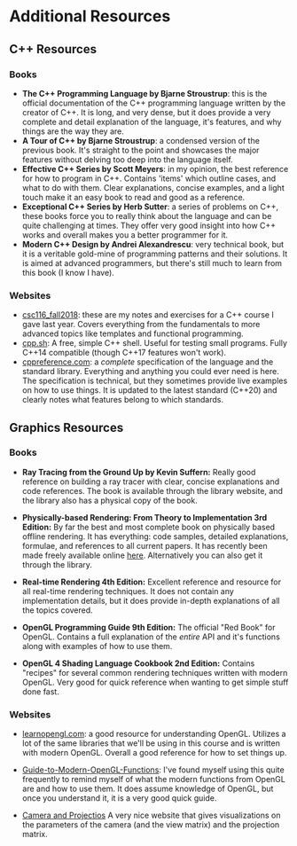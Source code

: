 # Additional Resources

## C++ Resources

### Books

* **The C++ Programming Language by Bjarne Stroustrup**: this is the official
  documentation of the C++ programming language written by the creator of C++.
  It is long, and very dense, but it does provide a very complete and detail
  explanation of the language, it's features, and why things are the way they
  are.
* **A Tour of C++ by Bjarne Stroustrup**: a condensed version of the previous
  book. It's straight to the point and showcases the major features without
  delving too deep into the language itself.
* **Effective C++ Series by Scott Meyers**: in my opinion, the best reference
  for how to program in C++. Contains 'items' which outline cases, and what to
  do with them. Clear explanations, concise examples, and a light touch make it
  an easy book to read and good as a reference. 
* **Exceptional C++ Series by Herb Sutter**: a series of problems on C++, these
  books force you to really think about the language and can be quite
  challenging at times. They offer very good insight into how C++ works and
  overall makes you a better programmer for it.
* **Modern C++ Design by Andrei Alexandrescu**: very technical book, but it is a
  veritable gold-mine of programming patterns and their solutions. It is aimed
  at advanced programmers, but there's still much to learn from this book (I
  know I have).

### Websites

* [csc116_fall2018](https://github.com/marovira/csc116_fall2018): these are my
  notes and exercises for a C++ course I gave last year. Covers everything from
  the fundamentals to more advanced topics like templates and functional
  programming.
* [cpp.sh](http://cpp.sh/): A free, simple C++ shell. Useful for testing small
   programs. Fully C++14 compatible (though C++17 features won't work).
* [cppreference.com](https://en.cppreference.com/w/): a *complete* specification of the
  language and the standard library. Everything and anything you could ever need
  is here. The specification is technical, but they sometimes provide live
  examples on how to use things. It is updated to the latest standard (C++20)
  and clearly notes what features belong to which standards.

## Graphics Resources

### Books

* **Ray Tracing from the Ground Up by Kevin Suffern:** Really good reference on
  building a ray tracer with clear, concise explanations and code references.
  The book is available through the library website, and the library also has a
  physical copy of the book.

* **Physically-based Rendering: From Theory to Implementation 3rd Edition:** By
  far the best and most complete book on physically based offline rendering. It
  has everything: code samples, detailed explanations, formulae, and references
  to all current papers. It has recently been made freely available online
  [here](http://www.pbr-book.org/). Alternatively you can also get it through
  the library.

* **Real-time Rendering 4th Edition:** Excellent reference and resource for all
  real-time rendering techniques. It does not contain any implementation
  details, but it does provide in-depth explanations of all the topics covered.

* **OpenGL Programming Guide 9th Edition:** The official "Red Book" for OpenGL.
  Contains a full explanation of the *entire* API and it's functions along with
  examples of how to use them.

* **OpenGL 4 Shading Language Cookbook 2nd Edition:** Contains "recipes" for
  several common rendering techniques written with modern OpenGL. Very good for
  quick reference when wanting to get simple stuff done fast.

### Websites

* [learnopengl.com](https://learnopengl.com/): a good resource for understanding
  OpenGL. Utilizes a lot of the same libraries that we'll be using in this
  course and is written with modern OpenGL. Overall a good reference for how to
  set things up.

* [Guide-to-Modern-OpenGL-Functions](https://github.com/Fendroidus/Guide-to-Modern-OpenGL-Functions):
  I've found myself using this quite frequently to remind myself of what the
  modern functions from OpenGL are and how to use them. It does assume knowledge
  of OpenGL, but once you understand it, it is a very good quick guide.

* [Camera and Projectios](https://cs.wellesley.edu/~cs307/readings/06-camera.html) A very nice website that gives visualizations on the
  parameters of the camera (and the view matrix) and the projection matrix.
